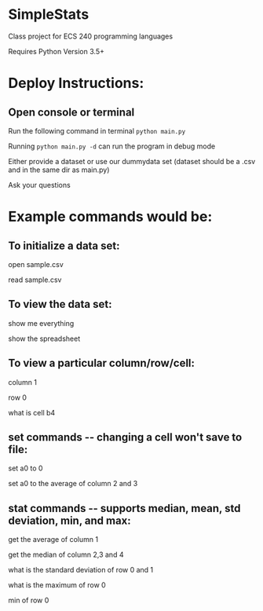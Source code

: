 # SimpleStats
Class project for ECS 240 programming languages

Requires Python Version 3.5+

# Deploy Instructions:

## Open console or terminal

   Run the following command in terminal `python main.py`

   Running `python main.py -d` can run the program in debug mode

   Either provide a dataset or use our dummydata set 
    (dataset should be a .csv and in the same dir as main.py)

   Ask your questions

# Example commands would be:


## To initialize a data set:

open sample.csv

read sample.csv


## To view the data set:

show me everything

show the spreadsheet


## To view a particular column/row/cell:

column 1

row 0

what is cell b4


## set commands -- changing a cell won't save to file:

set a0 to 0

set a0 to the average of column 2 and 3


## stat commands -- supports median, mean, std deviation, min, and max:

get the average of column 1

get the median of column 2,3 and 4

what is the standard deviation of row 0 and 1

what is the maximum of row 0

min of row 0

